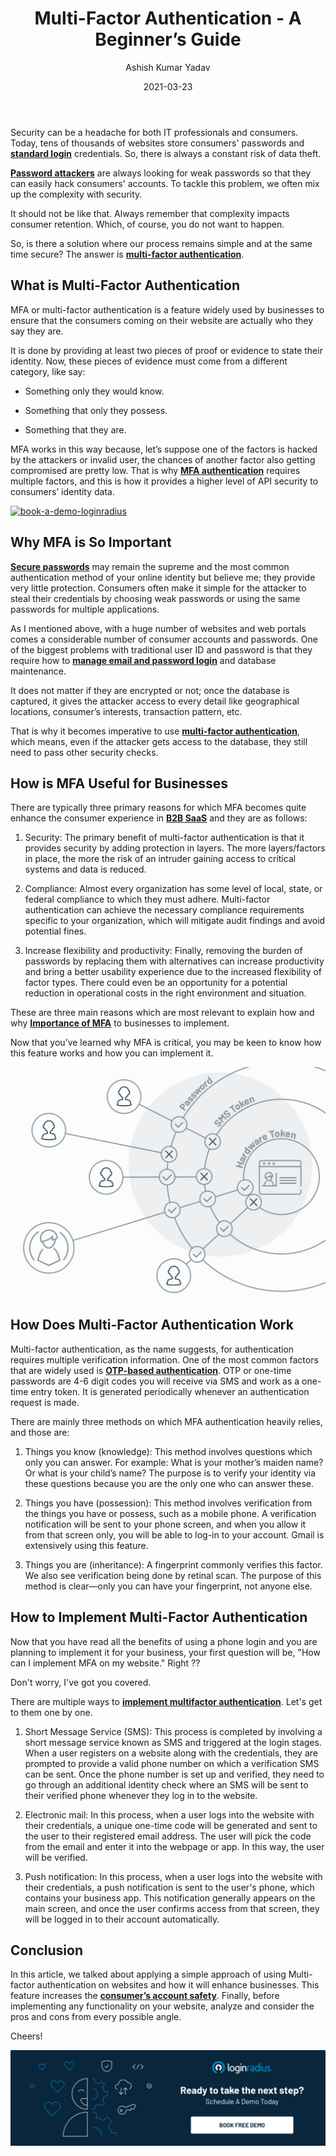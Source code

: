 ﻿---
title: "Multi-Factor Authentication - A Beginner’s Guide"
date: "2021-03-23"
coverImage: "MFA-Loginradius.jpg"
tags: ["LoginRadius"]
featured: false 
author: "Ashish Kumar Yadav"
description: "MFA or multi-factor authentication is a feature widely used by businesses to ensure that the consumers coming on their website are actually who they say they are. There are multiple ways to implement multifactor authentication. We will get to them one by one in this blog."
metatitle: "A complete beginners guide of Multi-Factor Authentication and how to implement."
metadescription: "What is multi-factor authentication. Learn the benefits of MFA for your business, how it works and how to implement MFA on your website."
---



Security can be a headache for both IT professionals and consumers. Today, tens of thousands of websites store consumers' passwords and **[standard login](https://www.loginradius.com/standard-login/)** credentials. So, there is always a constant risk of data theft.

  

**[Password attackers](https://www.loginradius.com/blog/identity/2021/02/brute-force-lockout/)** are always looking for weak passwords so that they can easily hack consumers' accounts. To tackle this problem, we often mix up the complexity with security.

  

It should not be like that. Always remember that complexity impacts consumer retention. Which, of course, you do not want to happen.

  

So, is there a solution where our process remains simple and at the same time secure? The answer is **[multi-factor authentication](https://www.loginradius.com/press/loginradius-launches-multi-factor-authentication/)**.

  

## What is Multi-Factor Authentication

MFA or multi-factor authentication is a feature widely used by businesses to ensure that the consumers coming on their website are actually who they say they are.

  

It is done by providing at least two pieces of proof or evidence to state their identity. Now, these pieces of evidence must come from a different category, like say:

  

-   Something only they would know.
    
-   Something that only they possess.
    
-   Something that they are.
    

  

MFA works in this way because, let’s suppose one of the factors is hacked by the attackers or invalid user, the chances of another factor also getting compromised are pretty low. That is why **[MFA authentication](https://www.loginradius.com/multi-factor-authentication/)** requires multiple  factors, and this is how it provides a higher level of API security to consumers’ identity data.

 [![book-a-demo-loginradius](EB-Buyer’s-Guide-to-Multi-Factor-Authentication.png)](https://www.loginradius.com/resource/buyers-guide-to-multi-factor-authentication/) 

## Why MFA is So Important

**[Secure passwords](https://www.loginradius.com/blog/identity/2021/01/how-to-choose-a-secure-password/)** may remain the supreme and the most common authentication method of your online identity but believe me; they provide very little protection. Consumers often make it simple for the attacker to steal their credentials by choosing weak passwords or using the same passwords for multiple applications.

  

As I mentioned above, with a huge number of websites and web portals comes a considerable number of consumer accounts and passwords. One of the biggest problems with traditional user ID and password is that they require how to **[manage email and password login](https://www.loginradius.com/developers/)** and database maintenance.

  

It does not matter if they are encrypted or not; once the database is captured, it gives the attacker access to every detail like geographical locations, consumer’s interests, transaction pattern, etc.

  

That is why it becomes imperative to use **[multi-factor authentication](https://www.loginradius.com/blog/identity/2019/06/what-is-multi-factor-authentication/)**, which means, even if the attacker gets access to the database, they still need to pass other security checks.



## How is MFA Useful for Businesses

There are typically three primary reasons for which MFA becomes quite enhance the consumer experience in **[B2B SaaS](https://www.loginradius.com/blog/fuel/2021/01/consumer-experience-b2b-saas/)** and they are as follows:

  

1.  Security: The primary benefit of multi-factor authentication is that it provides security by adding protection in layers. The more layers/factors in place, the more the risk of an intruder gaining access to critical systems and data is reduced.
    

  

2.  Compliance: Almost every organization has some level of local, state, or federal compliance to which they must adhere. Multi-factor authentication can achieve the necessary compliance requirements specific to your organization, which will mitigate audit findings and avoid potential fines.
    

  

3.  Increase flexibility and productivity: Finally, removing the burden of passwords by replacing them with alternatives can increase productivity and bring a better usability experience due to the increased flexibility of factor types. There could even be an opportunity for a potential reduction in operational costs in the right environment and situation.
    

  

These are three main reasons which are most relevant to explain how and why **[Importance of MFA](https://www.loginradius.com/blog/engineering/why-mfa-important/)** to businesses to implement.

  

Now that you’ve learned why MFA is critical, you may be keen to know how this feature works and how you can implement it.

![Types-of-mfa-loginradius](Type-of-mfa.jpg)

## How Does Multi-Factor Authentication Work

Multi-factor authentication, as the name suggests, for authentication requires multiple verification information. One of the most common factors that are widely used is **[OTP-based authentication](https://www.loginradius.com/developers/)**. OTP or one-time passwords are 4-6 digit codes you will receive via SMS and work as a one-time entry token. It is generated periodically whenever an authentication request is made.

  

There are mainly three methods on which MFA authentication heavily relies, and those are:

  

1.  Things you know (knowledge): This method involves questions which only you can answer. For example: What is your mother’s maiden name? Or what is your child’s name? The purpose is to verify your identity via these questions because you are the only one who can answer these.
    

  

2.  Things you have (possession): This method involves verification from the things you have or possess, such as a mobile phone. A verification notification will be sent to your phone screen, and when you allow it from that screen only, you will be able to log-in to your account. Gmail is extensively using this feature.
    

  

3.  Things you are (inheritance): A fingerprint commonly verifies this factor. We also see verification being done by retinal scan. The purpose of this method is clear—only you can have your fingerprint, not anyone else.
    

## How to Implement Multi-Factor Authentication

Now that you have read all the benefits of using a phone login and you are planning to implement it for your business, your first question will be, "How can I implement MFA on my website." Right ??

  

Don't worry, I've got you covered.

  

There are multiple ways to **[implement multifactor authentication](https://www.loginradius.com/features/perfect/otp-login/)**. Let's get to them one by one.

  

1.  Short Message Service (SMS): This process is completed by involving a short message service known as SMS and triggered at the login stages. When a user registers on a website along with the credentials, they are prompted to provide a valid phone number on which a verification SMS can be sent. Once the phone number is set up and verified, they need to go through an additional identity check where an SMS will be sent to their verified phone whenever they log in to the website.
    

  

2.  Electronic mail: In this process, when a user logs into the website with their credentials, a unique one-time code will be generated and sent to the user to their registered email address. The user will pick the code from the email and enter it into the webpage or app. In this way, the user will be verified.
    

  

3.  Push notification: In this process, when a user logs into the website with their credentials, a push notification is sent to the user's phone, which contains your business app. This notification generally appears on the main screen, and once the user confirms access from that screen, they will be logged in to their account automatically.
    

## Conclusion

In this article, we talked about applying a simple approach of using Multi-factor authentication on websites and how it will enhance businesses. This feature increases the **[consumer’s account safety](https://www.loginradius.com/security/)**. Finally, before implementing any functionality on your website, analyze and consider the pros and cons from every possible angle.

  

Cheers!

[![book-a-demo-loginradius](Book-a-free-demo-request-1024x310.png)](https://www.loginradius.com/book-a-demo/)

